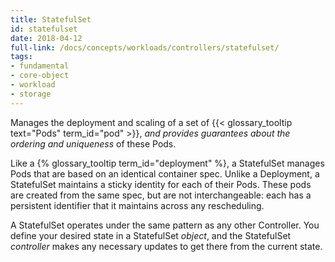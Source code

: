 ```yaml
---
title: StatefulSet
id: statefulset
date: 2018-04-12
full-link: /docs/concepts/workloads/controllers/statefulset/
tags:
- fundamental
- core-object
- workload
- storage 
---
```

 Manages the deployment and scaling of a set of {{< glossary_tooltip text="Pods" term_id="pod" >}}, *and provides guarantees about the ordering and uniqueness* of these Pods.

<!--more--> 

Like a {% glossary_tooltip term_id="deployment" %}, a StatefulSet manages Pods that are based on an identical container spec. Unlike a Deployment, a StatefulSet maintains a sticky identity for each of their Pods. These pods are created from the same spec, but are not interchangeable&#58; each has a persistent identifier that it maintains across any rescheduling.

A StatefulSet operates under the same pattern as any other Controller. You define your desired state in a StatefulSet *object*, and the StatefulSet *controller* makes any necessary updates to get there from the current state.

